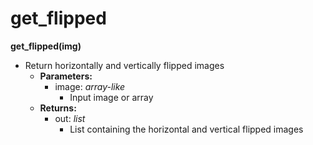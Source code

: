 # get_flipped

**get_flipped(img)**
- Return horizontally and vertically flipped images
    - **Parameters:**
      	- image: *array-like*
      	  	- Input image or array
    - **Returns:**
      	- out: *list*
      	  	- List containing the horizontal and vertical flipped images
